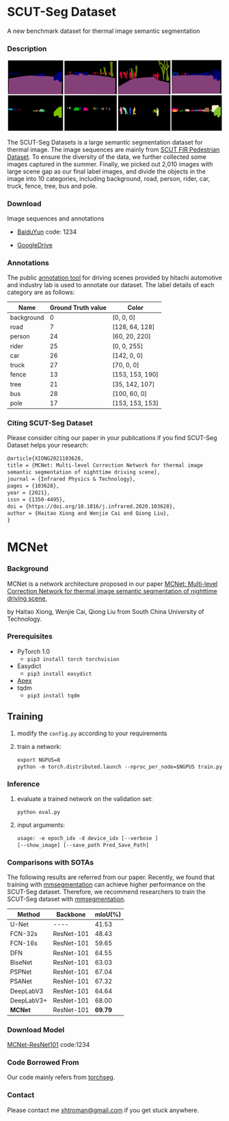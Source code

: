 # SCUT-Seg Dataset

A new benchmark dataset for thermal image semantic segmentation

### Description

<img src=".\example\example.png" alt="example"  />

The SCUT-Seg Datasets is a large semantic segmentation dataset for thermal image.  The image sequences are mainly from [SCUT FIR Pedestrian Dataset](https://github.com/SCUT-CV/SCUT_FIR_Pedestrian_Dataset). To ensure the diversity of the data, we further collected some images captured in the summer. Finally, we picked out 2,010 images with large scene gap as our final label images, and divide the objects in the image into 10 categories, including background, road, person, rider, car, truck, fence, tree, bus and pole.

### Download

Image sequences and annotations

- [BaiduYun](https://pan.baidu.com/s/1QvHukmTTm0kNiroKK-72uQ)  code: 1234

- [GoogleDrive](https://drive.google.com/drive/folders/1soPrrx2_AXNzbrlOE89i5aYb3TxbmcB5?usp=sharing)

### Annotations

The public [annotation tool](https://github.com/Hitachi-Automotive-And-Industry-Lab/semantic-segmentation-editor) for driving scenes provided by hitachi automotive and industry lab is used to annotate our dataset. The label details of each category are as follows:

| Name       | Ground Truth value | Color           |
| ---------- | ------------------ | --------------- |
| background | 0                  | [0, 0, 0]       |
| road       | 7                  | [128, 64, 128]  |
| person     | 24                 | [60, 20, 220]   |
| rider      | 25                 | [0, 0, 255]     |
| car        | 26                 | [142, 0, 0]     |
| truck      | 27                 | [70, 0, 0]      |
| fence      | 13                 | [153, 153, 190] |
| tree       | 21                 | [35, 142, 107]  |
| bus        | 28                 | [100, 60, 0]    |
| pole       | 17                 | [153, 153, 153] |



### Citing SCUT-Seg Dataset

Please consider citing our paper in your publications if you find SCUT-Seg Dataset helps your research:
```
@article{XIONG2021103628,
title = {MCNet: Multi-level Correction Network for thermal image semantic segmentation of nighttime driving scene},
journal = {Infrared Physics & Technology},
pages = {103628},
year = {2021},
issn = {1350-4495},
doi = {https://doi.org/10.1016/j.infrared.2020.103628},
author = {Haitao Xiong and Wenjie Cai and Qiong Liu},
}
```
# MCNet
### Background

MCNet is a network architecture proposed in our paper [MCNet: Multi-level Correction Network for thermal image semantic segmentation of nighttime driving scene](https://www.sciencedirect.com/science/article/pii/S1350449520306769),

by Haitao Xiong, Wenjie Cai, Qiong Liu from South China University of Technology.

### Prerequisites

- PyTorch 1.0
  - `pip3 install torch torchvision`
- Easydict
  - `pip3 install easydict`
- [Apex](https://nvidia.github.io/apex/index.html)
- tqdm
  - `pip3 install tqdm`

## Training

1. modify the `config.py` according to your requirements

2. train a network:

   ```
   export NGPUS=8
   python -m torch.distributed.launch --nproc_per_node=$NGPUS train.py
   ```

### Inference

1. evaluate a trained network on the validation set:

   ```
   python eval.py
   ```

2. input arguments:

   ```
   usage: -e epoch_idx -d device_idx [--verbose ] 
   [--show_image] [--save_path Pred_Save_Path]
   ```

### Comparisons with SOTAs

The following results are referred from our paper. Recently, we found that training with [mmsegmentation](https://github.com/open-mmlab/mmsegmentation) can achieve higher performance on the SCUT-Seg dataset. Therefore, we recommend researchers  to train the SCUT-Seg dataset with [mmsegmentation](https://github.com/open-mmlab/mmsegmentation).

| Method     | Backbone   | mIoU(%)   |
| ---------- | ---------- | --------- |
| U-Net      | ----       | 41.53     |
| FCN-32s    | ResNet-101 | 48.43     |
| FCN-16s    | ResNet-101 | 59.65     |
| DFN        | ResNet-101 | 64.55     |
| BiseNet    | ResNet-101 | 63.03     |
| PSPNet     | ResNet-101 | 67.04     |
| PSANet     | ResNet-101 | 67.32     |
| DeepLabV3  | ResNet-101 | 64.64     |
| DeepLabV3+ | ResNet-101 | 68.00     |
| **MCNet**  | ResNet-101 | **69.79** |

### Download Model

[MCNet-ResNet101](https://pan.baidu.com/s/1wPrpyJrj-0y576bGsCe0Ag) code:1234

### Code Borrowed From

Our code mainly refers from [torchseg](https://github.com/ycszen/TorchSeg).

### Contact

Please contact me xhtroman@gmail.com if you get stuck anywhere.
